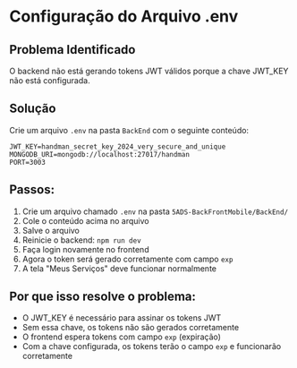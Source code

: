 # Configuração do Arquivo .env

## Problema Identificado
O backend não está gerando tokens JWT válidos porque a chave JWT_KEY não está configurada.

## Solução
Crie um arquivo `.env` na pasta `BackEnd` com o seguinte conteúdo:

```
JWT_KEY=handman_secret_key_2024_very_secure_and_unique
MONGODB_URI=mongodb://localhost:27017/handman
PORT=3003
```

## Passos:
1. Crie um arquivo chamado `.env` na pasta `5ADS-BackFrontMobile/BackEnd/`
2. Cole o conteúdo acima no arquivo
3. Salve o arquivo
4. Reinicie o backend: `npm run dev`
5. Faça login novamente no frontend
6. Agora o token será gerado corretamente com campo `exp`
7. A tela "Meus Serviços" deve funcionar normalmente

## Por que isso resolve o problema:
- O JWT_KEY é necessário para assinar os tokens JWT
- Sem essa chave, os tokens não são gerados corretamente
- O frontend espera tokens com campo `exp` (expiração)
- Com a chave configurada, os tokens terão o campo `exp` e funcionarão corretamente 